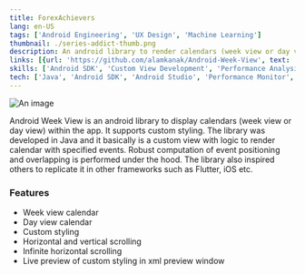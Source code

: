 ```yaml
---
title: ForexAchievers
lang: en-US
tags: ['Android Engineering', 'UX Design', 'Machine Learning']
thumbnail: ./series-addict-thumb.png
description: An android library to render calendars (week view or day view).
links: [{url: 'https://github.com/alamkanak/Android-Week-View', text: 'View on Github', icon: ['fab', 'github']}]
skills: ['Android SDK', 'Custom View Development', 'Performance Analysis', 'UX Design', 'Calculus', 'Geometry']
tech: ['Java', 'Android SDK', 'Android Studio', 'Performance Monitor', 'Maven']
---
```

![An image](/android-week-view.png)

Android Week View is an android library to display calendars (week view or day view) within the app. It supports custom styling. The library was developed in Java and it basically is a custom view with logic to render calendar with specified events. Robust computation of event positioning and overlapping is performed under the hood. The library also inspired others to replicate it in other frameworks such as Flutter, iOS etc.
### Features
- Week view calendar
- Day view calendar
- Custom styling
- Horizontal and vertical scrolling
- Infinite horizontal scrolling
- Live preview of custom styling in xml preview window